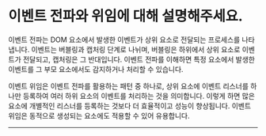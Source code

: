 # 이벤트 전파와 위임에 대해 설명해주세요.

이벤트 전파는 DOM 요소에서 발생한 이벤트가 상위 요소로 전달되는 프로세스를 나타냅니다. 이벤트는 버블링과 캡처링 단계로 나뉘며, 버블링은 하위에서 상위 요소로 이벤트가 전달되고, 캡처링은 그 반대입니다. 이벤트 전파를 이해하면 특정 요소에서 발생한 이벤트를 그 부모 요소에서도 감지하거나 처리할 수 있습니다.

이벤트 위임은 이벤트 전파를 활용하는 패턴 중 하나로, 상위 요소에 이벤트 리스너를 하나만 등록하여 여러 하위 요소의 이벤트를 처리하는 것을 의미합니다. 이렇게 하면 많은 요소에 개별적인 리스너를 등록하는 것보다 더 효율적이고 성능이 향상됩니다. 이벤트 위임은 동적으로 생성되는 요소에도 적용할 수 있어 유용합니다.

---
